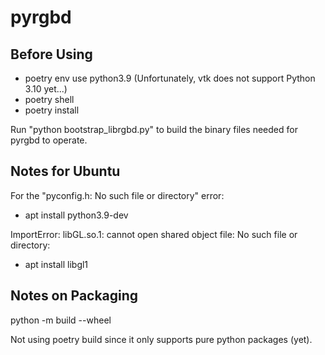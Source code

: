# pyrgbd

## Before Using

- poetry env use python3.9 (Unfortunately, vtk does not support Python 3.10 yet...)
- poetry shell
- poetry install

Run "python bootstrap_librgbd.py" to build the binary files needed for pyrgbd to operate.

## Notes for Ubuntu

For the "pyconfig.h: No such file or directory" error:
- apt install python3.9-dev
 
ImportError: libGL.so.1: cannot open shared object file: No such file or directory:
- apt install libgl1

## Notes on Packaging

python -m build --wheel

Not using poetry build since it only supports pure python packages (yet).